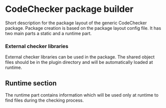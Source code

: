 # CodeChecker package builder

Short description for the package layout of the generic CodeChecker package.
Package creation is based on the package layout config file.
It has two main parts a static and a runtime part.

### External checker libraries
External checker libraries can be used in the package. The shared object files
should be in the plugin directory and will be automatically loaded at runtime.

## Runtime section
The runtime part contains information which will be used only at runtime
to find files during the checking process.
